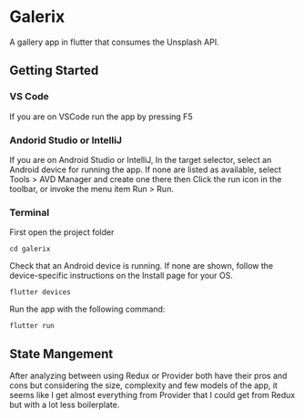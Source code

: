 # Galerix

A gallery app in flutter that consumes the Unsplash API.

## Getting Started

### VS Code

If you are on VSCode run the app by pressing F5

### Andorid Studio or IntelliJ

If you are on Android Studio or IntelliJ, In the target selector, select an Android device for running the app. If none are listed as available, select Tools > AVD Manager and create one there then Click the run icon in the toolbar, or invoke the menu item Run > Run.

### Terminal

First open the project folder

`cd galerix`

Check that an Android device is running. If none are shown, follow the device-specific instructions on the Install page for your OS.

`flutter devices`

Run the app with the following command:

`flutter run`

## State Mangement

After analyzing between using Redux or Provider both have their pros and cons but considering the size, complexity and few models of the app, it seems like I get almost everything from Provider that I could get from Redux but with a lot less boilerplate.
